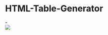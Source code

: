 # HTML-Table-Generator
<p align="left">
  <strong>-</strong>
  <br/>
  <img src="https://github.com/user-attachments/assets/1fb57159-dc86-4197-994d-f7fb1f6335e3"/>
</p>
